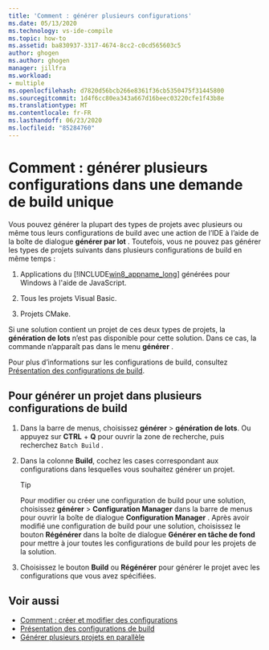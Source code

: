 ```yaml
---
title: 'Comment : générer plusieurs configurations'
ms.date: 05/13/2020
ms.technology: vs-ide-compile
ms.topic: how-to
ms.assetid: ba830937-3317-4674-8cc2-c0cd565603c5
author: ghogen
ms.author: ghogen
manager: jillfra
ms.workload:
- multiple
ms.openlocfilehash: d7820d56bcb266e8361f36cb5350475f31445800
ms.sourcegitcommit: 1d4f6cc80ea343a667d16beec03220cfe1f43b8e
ms.translationtype: MT
ms.contentlocale: fr-FR
ms.lasthandoff: 06/23/2020
ms.locfileid: "85284760"
---
```

# <a name="how-to-build-multiple-configurations-in-a-single-build-request"></a>Comment : générer plusieurs configurations dans une demande de build unique

Vous pouvez générer la plupart des types de projets avec plusieurs ou même tous leurs configurations de build avec une action de l’IDE à l’aide de la boîte de dialogue **générer par lot** . Toutefois, vous ne pouvez pas générer les types de projets suivants dans plusieurs configurations de build en même temps :

1. Applications du [!INCLUDE[win8_appname_long](../debugger/includes/win8_appname_long_md.md)] générées pour Windows à l'aide de JavaScript.

2. Tous les projets Visual Basic.

3. Projets CMake.

Si une solution contient un projet de ces deux types de projets, la **génération de lots** n’est pas disponible pour cette solution. Dans ce cas, la commande n’apparaît pas dans le menu **générer** .

   Pour plus d’informations sur les configurations de build, consultez [Présentation des configurations de build](../ide/understanding-build-configurations.md).

## <a name="to-build-a-project-in-multiple-build-configurations"></a>Pour générer un projet dans plusieurs configurations de build

1. Dans la barre de menus, choisissez **générer**  >  **génération de lots**. Ou appuyez sur **CTRL** + **Q** pour ouvrir la zone de recherche, puis recherchez `Batch Build` .

2. Dans la colonne **Build**, cochez les cases correspondant aux configurations dans lesquelles vous souhaitez générer un projet.

    > [!TIP]
    > Pour modifier ou créer une configuration de build pour une solution, choisissez **générer**  >  **Configuration Manager** dans la barre de menus pour ouvrir la boîte de dialogue **Configuration Manager** . Après avoir modifié une configuration de build pour une solution, choisissez le bouton **Régénérer** dans la boîte de dialogue **Générer en tâche de fond** pour mettre à jour toutes les configurations de build pour les projets de la solution.

3. Choisissez le bouton **Build** ou **Régénérer** pour générer le projet avec les configurations que vous avez spécifiées.

## <a name="see-also"></a>Voir aussi

- [Comment : créer et modifier des configurations](../ide/how-to-create-and-edit-configurations.md)
- [Présentation des configurations de build](../ide/understanding-build-configurations.md)
- [Générer plusieurs projets en parallèle](../msbuild/building-multiple-projects-in-parallel-with-msbuild.md)
